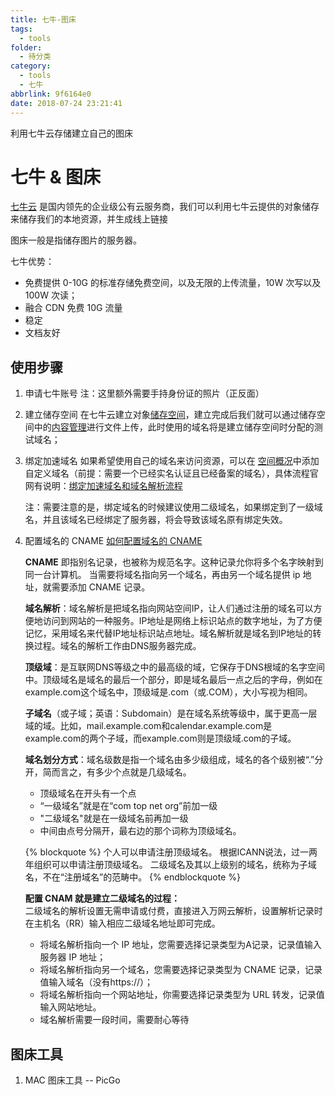 ```yaml
---
title: 七牛-图床
tags:
  - tools
folder:
  - 待分类
category:
  - tools
  - 七牛
abbrlink: 9f6164e0
date: 2018-07-24 23:21:41
---
```



利用七牛云存储建立自己的图床

<!-- more -->

# 七牛 & 图床

[七牛云](https://portal.qiniu.com/) 是国内领先的企业级公有云服务商，我们可以利用七牛云提供的对象储存来储存我们的本地资源，并生成线上链接

图床一般是指储存图片的服务器。

七牛优势：

- 免费提供 0-10G 的标准存储免费空间，以及无限的上传流量，10W 次写以及 100W 次读；
- 融合 CDN 免费 10G 流量
- 稳定
- 文档友好

## 使用步骤

1. 申请七牛账号
    注：这里额外需要手持身份证的照片（正反面）
    
2. 建立储存空间
    在七牛云建立对象[储存空间](https://portal.qiniu.com/bucket)，建立完成后我们就可以通过储存空间中的[内容管理](https://portal.qiniu.com/bucket/itstone/resource)进行文件上传，此时使用的域名将是建立储存空间时分配的测试域名；

3. 绑定加速域名
    如果希望使用自己的域名来访问资源，可以在 [空间概况](https://portal.qiniu.com/bucket/itstone/index)中添加自定义域名（前提：需要一个已经实名认证且已经备案的域名），具体流程官网有说明：[绑定加速域名和域名解析流程](https://developer.qiniu.com/fusion/manual/1367/custom-domain-name-binding-process)

    注：需要注意的是，绑定域名的时候建议使用二级域名，如果绑定到了一级域名，并且该域名已经绑定了服务器，将会导致该域名原有绑定失效。
    
4. 配置域名的 CNAME
    [如何配置域名的 CNAME](https://developer.qiniu.com/fusion/kb/1322/how-to-configure-cname-domain-name)
    
    **CNAME** 即指别名记录，也被称为规范名字。这种记录允你将多个名字映射到同一台计算机。 当需要将域名指向另一个域名，再由另一个域名提供 ip 地址，就需要添加 CNAME 记录。

    **域名解析**：域名解析是把域名指向网站空间IP，让人们通过注册的域名可以方便地访问到网站的一种服务。IP地址是网络上标识站点的数字地址，为了方便记忆，采用域名来代替IP地址标识站点地址。域名解析就是域名到IP地址的转换过程。域名的解析工作由DNS服务器完成。

    **顶级域**：是互联网DNS等级之中的最高级的域，它保存于DNS根域的名字空间中。顶级域名是域名的最后一个部分，即是域名最后一点之后的字母，例如在example.com这个域名中，顶级域是.com（或.COM），大小写视为相同。

    **子域名**（或子域；英语：Subdomain）是在域名系统等级中，属于更高一层域的域。比如，mail.example.com和calendar.example.com是example.com的两个子域，而example.com则是顶级域.com的子域。

    **域名划分方式**：域名级数是指一个域名由多少级组成，域名的各个级别被“.”分开，简而言之，有多少个点就是几级域名。
    - 顶级域名在开头有一个点
    - “一级域名”就是在“com top net org”前加一级
    - "二级域名"就是在一级域名前再加一级
    - 中间由点号分隔开，最右边的那个词称为顶级域名。

    {% blockquote %}
        个人可以申请注册顶级域名。
        根据ICANN说法，过一两年组织可以申请注册顶级域名。
        二级域名及其以上级别的域名，统称为子域名，不在“注册域名”的范畴中。
    {% endblockquote %}

    **配置 CNAM 就是建立二级域名的过程：**  
    二级域名的解析设置无需申请或付费，直接进入万网云解析，设置解析记录时在主机名（RR）输入相应二级域名地址即可完成。

    - 将域名解析指向一个 IP 地址，您需要选择记录类型为A记录，记录值输入服务器 IP 地址；
    - 将域名解析指向另一个域名，您需要选择记录类型为 CNAME 记录，记录值输入域名（没有https://）；
    - 将域名解析指向一个网站地址，你需要选择记录类型为 URL 转发，记录值输入网站地址。
    - 域名解析需要一段时间，需要耐心等待

## 图床工具

1. MAC 图床工具 -- PicGo